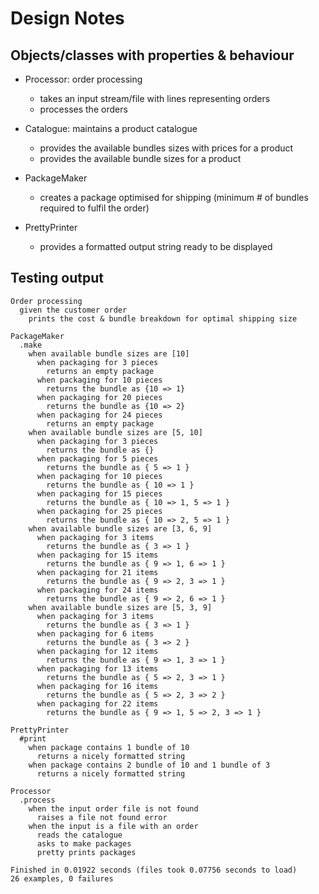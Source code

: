 # Design Notes

## Objects/classes with properties & behaviour

- Processor: order processing
  - takes an input stream/file with lines representing orders
  - processes the orders


- Catalogue: maintains a product catalogue
  - provides the available bundles sizes with prices for a product
  - provides the available bundle sizes for a product


- PackageMaker
  - creates a package optimised for shipping (minimum # of bundles required to fulfil the order)


- PrettyPrinter
  - provides a formatted output string ready to be displayed


## Testing output
```
Order processing
  given the customer order
    prints the cost & bundle breakdown for optimal shipping size

PackageMaker
  .make
    when available bundle sizes are [10]
      when packaging for 3 pieces
        returns an empty package
      when packaging for 10 pieces
        returns the bundle as {10 => 1}
      when packaging for 20 pieces
        returns the bundle as {10 => 2}
      when packaging for 24 pieces
        returns an empty package
    when available bundle sizes are [5, 10]
      when packaging for 3 pieces
        returns the bundle as {}
      when packaging for 5 pieces
        returns the bundle as { 5 => 1 }
      when packaging for 10 pieces
        returns the bundle as { 10 => 1 }
      when packaging for 15 pieces
        returns the bundle as { 10 => 1, 5 => 1 }
      when packaging for 25 pieces
        returns the bundle as { 10 => 2, 5 => 1 }
    when available bundle sizes are [3, 6, 9]
      when packaging for 3 items
        returns the bundle as { 3 => 1 }
      when packaging for 15 items
        returns the bundle as { 9 => 1, 6 => 1 }
      when packaging for 21 items
        returns the bundle as { 9 => 2, 3 => 1 }
      when packaging for 24 items
        returns the bundle as { 9 => 2, 6 => 1 }
    when available bundle sizes are [5, 3, 9]
      when packaging for 3 items
        returns the bundle as { 3 => 1 }
      when packaging for 6 items
        returns the bundle as { 3 => 2 }
      when packaging for 12 items
        returns the bundle as { 9 => 1, 3 => 1 }
      when packaging for 13 items
        returns the bundle as { 5 => 2, 3 => 1 }
      when packaging for 16 items
        returns the bundle as { 5 => 2, 3 => 2 }
      when packaging for 22 items
        returns the bundle as { 9 => 1, 5 => 2, 3 => 1 }

PrettyPrinter
  #print
    when package contains 1 bundle of 10
      returns a nicely formatted string
    when package contains 2 bundle of 10 and 1 bundle of 3
      returns a nicely formatted string

Processor
  .process
    when the input order file is not found
      raises a file not found error
    when the input is a file with an order
      reads the catalogue
      asks to make packages
      pretty prints packages

Finished in 0.01922 seconds (files took 0.07756 seconds to load)
26 examples, 0 failures

```
